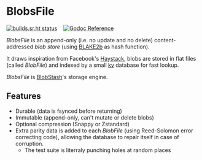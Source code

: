 # BlobsFile

[![builds.sr.ht status](https://builds.sr.ht/~tsileo/blobsfile.svg)](https://builds.sr.ht/~tsileo/blobsfile?)
&nbsp; &nbsp;[![Godoc Reference](https://godoc.org/a4.io/blobsfile?status.svg)](https://godoc.org/a4.io/blobsfile)

*BlobsFile* is an append-only (i.e. no update and no delete) content-addressed *blob store* (using [BLAKE2b](https://blake2.net/) as hash function).

It draws inspiration from Facebook's [Haystack](http://202.118.11.61/papers/case%20studies/facebook.pdf), blobs are stored in flat files (called _BlobFile_) and indexed by a small [kv](https://github.com/cznic/kv) database for fast lookup.

*BlobsFile* is [BlobStash](https://github.com/tsileo/blobstash)'s storage engine.

## Features

 - Durable (data is fsynced before returning)
 - Immutable (append-only, can't mutate or delete blobs)
 - Optional compression (Snappy or Zstandard)
 - Extra parity data is added to each _BlobFile_ (using Reed-Solomon error correcting code), allowing the database to repair itself in case of corruption.
   - The test suite is literraly punching holes at random places
